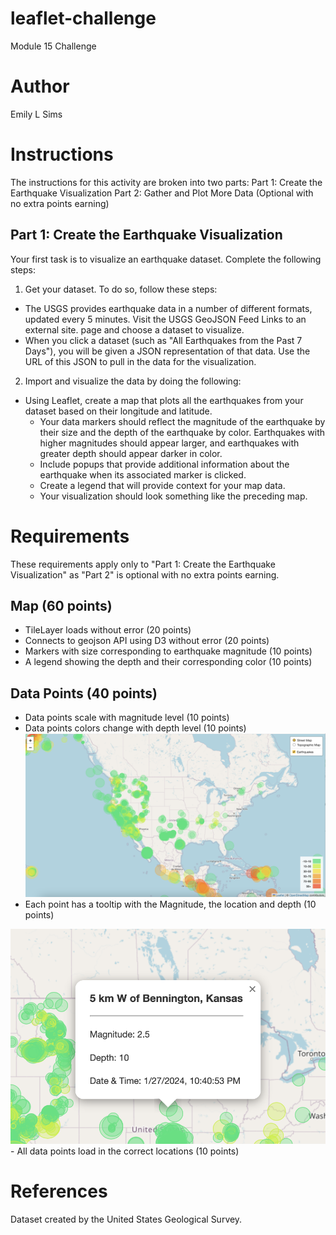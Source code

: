 # leaflet-challenge
Module 15 Challenge

# Author
Emily L Sims

# Instructions
The instructions for this activity are broken into two parts:
Part 1: Create the Earthquake Visualization
Part 2: Gather and Plot More Data (Optional with no extra points earning)

## Part 1: Create the Earthquake Visualization
Your first task is to visualize an earthquake dataset. Complete the following steps:
1. Get your dataset. To do so, follow these steps:
- The USGS provides earthquake data in a number of different formats, updated every 5 minutes. Visit the USGS GeoJSON Feed Links to an external site. page and choose a dataset to visualize. 
- When you click a dataset (such as "All Earthquakes from the Past 7 Days"), you will be given a JSON representation of that data. Use the URL of this JSON to pull in the data for the visualization.
2. Import and visualize the data by doing the following:
- Using Leaflet, create a map that plots all the earthquakes from your dataset based on their longitude and latitude.
  - Your data markers should reflect the magnitude of the earthquake by their size and the depth of the earthquake by color. Earthquakes with higher magnitudes should appear larger, and earthquakes with greater depth should appear darker in color.
  - Include popups that provide additional information about the earthquake when its associated marker is clicked.
  - Create a legend that will provide context for your map data.
  - Your visualization should look something like the preceding map.

# Requirements
These requirements apply only to "Part 1: Create the Earthquake Visualization" as "Part 2" is optional with no extra points earning.

##  Map (60 points)
- TileLayer loads without error (20 points)
- Connects to geojson API using D3 without error (20 points)
- Markers with size corresponding to earthquake magnitude (10 points)
- A legend showing the depth and their corresponding color (10 points)

## Data Points (40 points)
- Data points scale with magnitude level (10 points)
- Data points colors change with depth level (10 points)
  <img src="https://github.com/emilys28/leaflet-challenge/blob/dc07f9e5e57a08d1b3ff7601cd887d0fb9d01680/Images/map.png" alt="map with data points that scale with magnitude level and colors change with depth level">
- Each point has a tooltip with the Magnitude, the location and depth (10 points)
 <img src="https://github.com/emilys28/leaflet-challenge/blob/dc07f9e5e57a08d1b3ff7601cd887d0fb9d01680/Images/tooltip.png" alt="tooltip showing magnitude, the location and depth">
- All data points load in the correct locations (10 points)

# References
Dataset created by the United States Geological Survey. 

